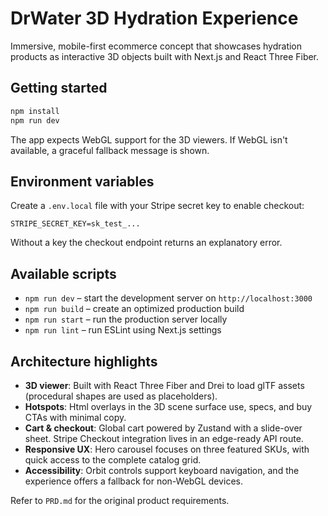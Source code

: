 # DrWater 3D Hydration Experience

Immersive, mobile-first ecommerce concept that showcases hydration products as interactive 3D objects built with Next.js and React Three Fiber.

## Getting started

```bash
npm install
npm run dev
```

The app expects WebGL support for the 3D viewers. If WebGL isn&apos;t available, a graceful fallback message is shown.

## Environment variables

Create a `.env.local` file with your Stripe secret key to enable checkout:

```
STRIPE_SECRET_KEY=sk_test_...
```

Without a key the checkout endpoint returns an explanatory error.

## Available scripts

- `npm run dev` – start the development server on `http://localhost:3000`
- `npm run build` – create an optimized production build
- `npm run start` – run the production server locally
- `npm run lint` – run ESLint using Next.js settings

## Architecture highlights

- **3D viewer**: Built with React Three Fiber and Drei to load glTF assets (procedural shapes are used as placeholders).
- **Hotspots**: Html overlays in the 3D scene surface use, specs, and buy CTAs with minimal copy.
- **Cart & checkout**: Global cart powered by Zustand with a slide-over sheet. Stripe Checkout integration lives in an edge-ready API route.
- **Responsive UX**: Hero carousel focuses on three featured SKUs, with quick access to the complete catalog grid.
- **Accessibility**: Orbit controls support keyboard navigation, and the experience offers a fallback for non-WebGL devices.

Refer to `PRD.md` for the original product requirements.
